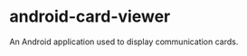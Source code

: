 android-card-viewer
===================

An Android application used to display communication cards.